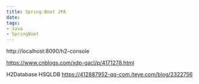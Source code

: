```yaml
---
title: Spring-Boot JPA
date: 
tags:
- Java
- SpringBoot
---
```



http://localhost:8090/h2-console


https://www.cnblogs.com/xdp-gacl/p/4171278.html


H2Database
HSQLDB
https://412887952-qq-com.iteye.com/blog/2322756